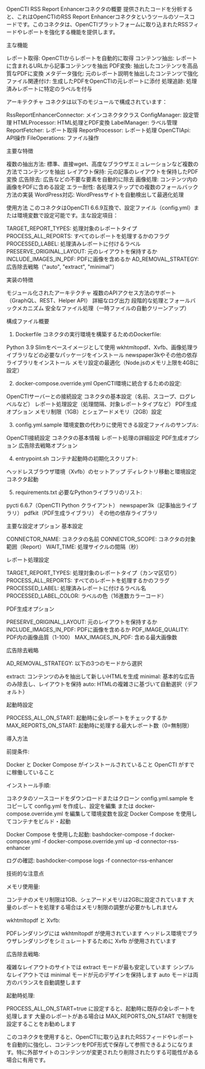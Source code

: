 OpenCTI RSS Report Enhancerコネクタの概要
提供されたコードを分析すると、これはOpenCTIのRSS Report Enhancerコネクタというツールのソースコードです。このコネクタは、OpenCTIプラットフォームに取り込まれたRSSフィードやレポートを強化する機能を提供します。

主な機能

レポート取得: OpenCTIからレポートを自動的に取得
コンテンツ抽出: レポートに含まれるURLから記事コンテンツを抽出
PDF変換: 抽出したコンテンツを高品質なPDFに変換
メタデータ強化: 元のレポート説明を抽出したコンテンツで強化
ファイル関連付け: 生成したPDFをOpenCTIの元レポートに添付
処理追跡: 処理済みレポートに特定のラベルを付与

アーキテクチャ
コネクタは以下のモジュールで構成されています：

RssReportEnhancerConnector: メインコネクタクラス
ConfigManager: 設定管理
HTMLProcessor: HTML処理とPDF変換
LabelManager: ラベル管理
ReportFetcher: レポート取得
ReportProcessor: レポート処理
OpenCTIApi: API操作
FileOperations: ファイル操作

主要な特徴

複数の抽出方法: 標準、直接wget、高度なブラウザエミュレーションなど複数の方法でコンテンツを抽出
レイアウト保持: 元の記事のレイアウトを保持したPDF変換
広告除去: 広告などの不要な要素を自動的に除去
画像処理: コンテンツ内の画像をPDFに含める設定
エラー耐性: 各処理ステップでの複数のフォールバック方法の実装
WordPress対応: WordPressサイトを自動検出して最適化処理

使用方法
このコネクタはOpenCTI 6.6.9互換で、設定ファイル（config.yml）または環境変数で設定可能です。主な設定項目：

TARGET_REPORT_TYPES: 処理対象のレポートタイプ
PROCESS_ALL_REPORTS: すべてのレポートを処理するかのフラグ
PROCESSED_LABEL: 処理済みレポートに付けるラベル
PRESERVE_ORIGINAL_LAYOUT: 元のレイアウトを保持するか
INCLUDE_IMAGES_IN_PDF: PDFに画像を含めるか
AD_REMOVAL_STRATEGY: 広告除去戦略（"auto", "extract", "minimal"）

実装の特徴

モジュール化されたアーキテクチャ
複数のAPIアクセス方法のサポート（GraphQL、REST、Helper API）
詳細なログ出力
段階的な処理とフォールバックメカニズム
安全なファイル処理（一時ファイルの自動クリーンアップ）

構成ファイル概要
1. Dockerfile
コネクタの実行環境を構築するためのDockerfile:

Python 3.9 Slimをベースイメージとして使用
wkhtmltopdf、Xvfb、画像処理ライブラリなどの必要なパッケージをインストール
newspaper3kやその他の依存ライブラリをインストール
メモリ設定の最適化（Node.jsのメモリ上限を4GBに設定）

2. docker-compose.override.yml
OpenCTI環境に統合するための設定:

OpenCTIサーバーとの接続設定
コネクタの基本設定（名前、スコープ、ログレベルなど）
レポート処理設定（処理間隔、対象レポートタイプなど）
PDF生成オプション
メモリ制限（1GB）とシェアードメモリ（2GB）設定

3. config.yml.sample
環境変数の代わりに使用できる設定ファイルのサンプル:

OpenCTI接続設定
コネクタの基本情報
レポート処理の詳細設定
PDF生成オプション
広告除去戦略オプション

4. entrypoint.sh
コンテナ起動時の初期化スクリプト:

ヘッドレスブラウザ環境（Xvfb）のセットアップ
ディレクトリ移動と環境設定
コネクタ起動

5. requirements.txt
必要なPythonライブラリのリスト:

pycti 6.6.7（OpenCTI Python クライアント）
newspaper3k（記事抽出ライブラリ）
pdfkit（PDF生成ライブラリ）
その他の依存ライブラリ

主要な設定オプション
基本設定

CONNECTOR_NAME: コネクタの名前
CONNECTOR_SCOPE: コネクタの対象範囲（Report）
WAIT_TIME: 処理サイクルの間隔（秒）

レポート処理設定

TARGET_REPORT_TYPES: 処理対象のレポートタイプ（カンマ区切り）
PROCESS_ALL_REPORTS: すべてのレポートを処理するかのフラグ
PROCESSED_LABEL: 処理済みレポートに付けるラベル名
PROCESSED_LABEL_COLOR: ラベルの色（16進数カラーコード）

PDF生成オプション

PRESERVE_ORIGINAL_LAYOUT: 元のレイアウトを保持するか
INCLUDE_IMAGES_IN_PDF: PDFに画像を含めるか
PDF_IMAGE_QUALITY: PDF内の画像品質（1-100）
MAX_IMAGES_IN_PDF: 含める最大画像数

広告除去戦略

AD_REMOVAL_STRATEGY: 以下の3つのモードから選択

extract: コンテンツのみを抽出して新しいHTMLを生成
minimal: 基本的な広告のみ除去し、レイアウトを保持
auto: HTMLの複雑さに基づいて自動選択（デフォルト）



起動時設定

PROCESS_ALL_ON_START: 起動時に全レポートをチェックするか
MAX_REPORTS_ON_START: 起動時に処理する最大レポート数（0=無制限）

導入方法

前提条件:

Docker と Docker Compose がインストールされていること
OpenCTI がすでに稼働していること


インストール手順:

コネクタのソースコードをダウンロードまたはクローン
config.yml.sample をコピーして config.yml を作成し、設定を編集
または docker-compose.override.yml を編集して環境変数を設定
Docker Compose を使用してコンテナをビルド・起動


Docker Compose を使用した起動:
bashdocker-compose -f docker-compose.yml -f docker-compose.override.yml up -d connector-rss-enhancer

ログの確認:
bashdocker-compose logs -f connector-rss-enhancer


技術的な注意点

メモリ使用量:

コンテナのメモリ制限は1GB、シェアードメモリは2GBに設定されています
大量のレポートを処理する場合はメモリ制限の調整が必要かもしれません


wkhtmltopdf と Xvfb:

PDFレンダリングには wkhtmltopdf が使用されています
ヘッドレス環境でブラウザレンダリングをシミュレートするために Xvfb が使用されています


広告除去戦略:

複雑なレイアウトのサイトでは extract モードが最も安定しています
シンプルなレイアウトでは minimal モードが元のデザインを保持します
auto モードは両方のバランスを自動調整します


起動時処理:

PROCESS_ALL_ON_START=true に設定すると、起動時に既存の全レポートを処理します
大量のレポートがある場合は MAX_REPORTS_ON_START で制限を設定することをお勧めします



このコネクタを使用すると、OpenCTIに取り込まれたRSSフィードやレポートを自動的に強化し、コンテンツをPDF形式で保存して参照できるようになります。特に外部サイトのコンテンツが変更されたり削除されたりする可能性がある場合に有用です。
